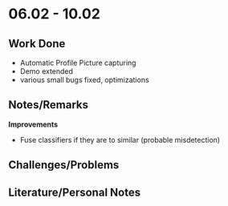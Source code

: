 # 06.02 - 10.02

## Work Done

- Automatic Profile Picture capturing
- Demo extended
- various small bugs fixed, optimizations

## Notes/Remarks

**Improvements**
- Fuse classifiers if they are to similar (probable misdetection)

## Challenges/Problems

## Literature/Personal Notes